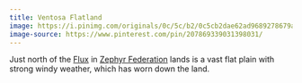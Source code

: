 ```yaml
---
title: Ventosa Flatland
image: https://i.pinimg.com/originals/0c/5c/b2/0c5cb2dae62ad9689278679a96e2f1d3.jpg
image-source: https://www.pinterest.com/pin/207869339031398031/
---
```


Just north of the [Flux](flux) in [Zephyr Federation](zephyr) lands is a vast flat plain with strong windy weather, which has worn down the land.
